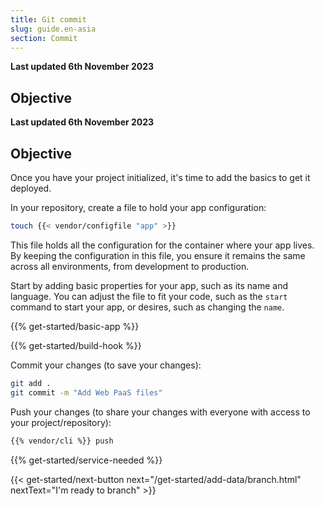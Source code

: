 ```yaml
---
title: Git commit
slug: guide.en-asia
section: Commit
---
```


**Last updated 6th November 2023**



## Objective  

**Last updated 6th November 2023**



## Objective  

Once you have your project initialized, it's time to add the basics to get it deployed.

In your repository, create a file to hold your app configuration:

```bash
touch {{< vendor/configfile "app" >}}
```

This file holds all the configuration for the container where your app lives.
By keeping the configuration in this file,
you ensure it remains the same across all environments, from development to production.

Start by adding basic properties for your app, such as its name and language.
You can adjust the file to fit your code, such as the `start` command to start your app, or desires, such as changing the `name`.

{{% get-started/basic-app %}}

{{% get-started/build-hook %}}

Commit your changes (to save your changes):

```bash
git add .
git commit -m "Add Web PaaS files"
```

Push your changes (to share your changes with everyone with access to your project/repository):

```bash
{{% vendor/cli %}} push
```

{{% get-started/service-needed %}}

{{< get-started/next-button next="/get-started/add-data/branch.html" nextText="I'm ready to branch" >}}
